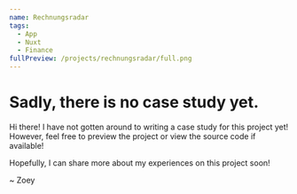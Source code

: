 ```yaml
---
name: Rechnungsradar
tags:
  - App
  - Nuxt
  - Finance
fullPreview: /projects/rechnungsradar/full.png
---
```


# Sadly, there is no case study yet.

Hi there! I have not gotten around to writing a case study for this project yet! However, feel free to preview the project or view the source code if available!

Hopefully, I can share more about my experiences on this project soon!

~ Zoey
